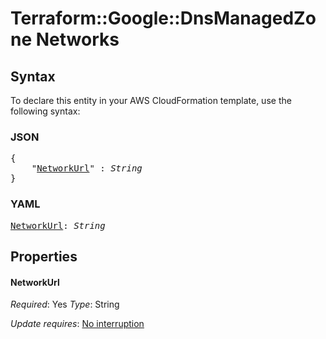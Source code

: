 # Terraform::Google::DnsManagedZone Networks

## Syntax

To declare this entity in your AWS CloudFormation template, use the following syntax:

### JSON

<pre>
{
    "<a href="#networkurl" title="NetworkUrl">NetworkUrl</a>" : <i>String</i>
}
</pre>

### YAML

<pre>
<a href="#networkurl" title="NetworkUrl">NetworkUrl</a>: <i>String</i>
</pre>

## Properties

#### NetworkUrl

_Required_: Yes
_Type_: String

_Update requires_: [No interruption](https://docs.aws.amazon.com/AWSCloudFormation/latest/UserGuide/using-cfn-updating-stacks-update-behaviors.html#update-no-interrupt)

